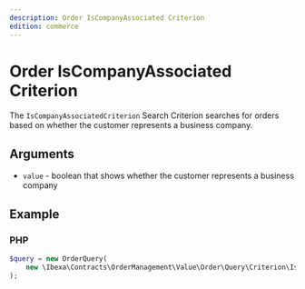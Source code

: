 ```yaml
---
description: Order IsCompanyAssociated Criterion
edition: commerce
---
```


# Order IsCompanyAssociated Criterion

The `IsCompanyAssociatedCriterion` Search Criterion searches for orders based on whether the customer represents a business company.

## Arguments

- `value` - boolean that shows whether the customer represents a business company

## Example

### PHP

``` php
$query = new OrderQuery(
    new \Ibexa\Contracts\OrderManagement\Value\Order\Query\Criterion\IsCompanyAssociatedCriterion(true)
);
```
